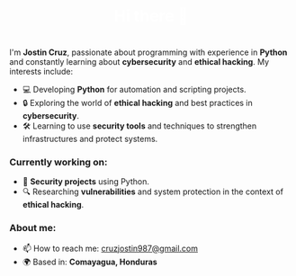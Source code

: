 

<h1 align="center" style="background-image: url('https://github.com/javierf89/javierf89/blob/54ae1b2cf77332f4f5181065c830f19b96634532/image.png'); background-size: cover; color: white; padding: 20px;">Hi there 👋</h1>


I'm **Jostin Cruz**, passionate about programming with experience in **Python** and constantly learning about **cybersecurity** and **ethical hacking**. My interests include:

- 💻 Developing **Python** for automation and scripting projects.
- 🔒 Exploring the world of **ethical hacking** and best practices in **cybersecurity**.
- 🛠️ Learning to use **security tools** and techniques to strengthen infrastructures and protect systems.

### Currently working on:
- 📜 **Security projects** using Python.
- 🔍 Researching **vulnerabilities** and system protection in the context of **ethical hacking**.

### About me:
- 📫 How to reach me: cruzjostin987@gmail.com
- 🌍 Based in: **Comayagua, Honduras**

